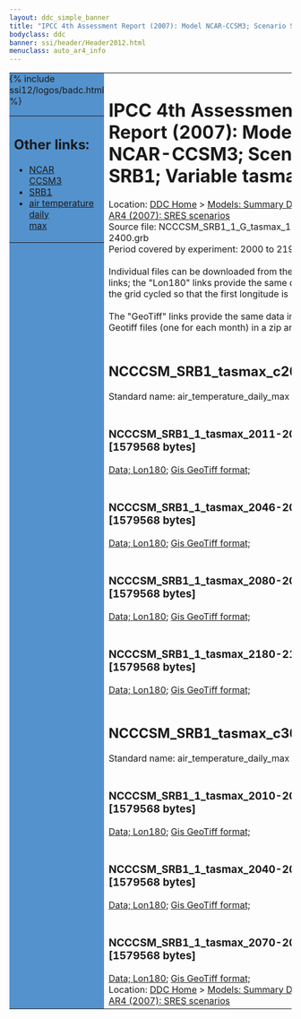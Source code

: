 ```yaml
---
layout: ddc_simple_banner
title: "IPCC 4th Assessment Report (2007): Model NCAR-CCSM3; Scenario SRB1; Variable tasmax"
bodyclass: ddc
banner: ssi/header/Header2012.html
menuclass: auto_ar4_info
---
```



<table width="100%" border="0" cellspacing="0" cellpadding="0" style="border-collapse: collapse;">
<tr style="margin:0;padding:0;border:0;">
<td style="margin:0;padding:0;border:0;height:1pt;width:150pt;background:#5492CD;" valign="top" >

<div id="lh-col2" class="auto_ar4_info">
<table class="menumain" bgcolor="#5492CD" cellspacing="0" width="100%" border="0">
<tr><td>
<h2> Other links:</h2>
<ul>
<li><a href="/auto/ar4/model-NCAR-CCSM3.html">NCAR<br/>CCSM3</a></li>
<li><a href="/auto/ar4/scenario-SRB1.html">SRB1</a></li>
<li><a href="/auto/ar4/var-air_temperature_daily_max.html">air temperature daily<br/> max</a></li>
</ul>
</td></tr>
{% include ssi12/logos/badc.html %}
</table>
</div>
</td>
<td><h1>IPCC 4th Assessment Report (2007): Model NCAR-CCSM3; Scenario SRB1; Variable tasmax</h1>

<!-- Breadcrumb1 -->
<div id="breadcrumb1" align="left">
Location: <a href="/index.html">DDC Home</a> > <a href="/sim/gcm_clim/">Models: Summary Data</a>
> <a href="/sim/gcm_clim/SRES_AR4/index.html">AR4 (2007): SRES scenarios</a>
</div>
<!-- End of Breadcrumb1 -->Source file: NCCCSM_SRB1_1_G_tasmax_1-2400.grb
<br/>
Period covered by experiment: 2000 to 2199<br/>
<br/>Individual files can be downloaded from the "data" links; the "Lon180" links provide the same data
         with the grid cycled so that the first longitude is 180W<br/>
<br/>The "GeoTiff" links provide the same data in 12 Geotiff files (one for each month)
          in a zip archive<br/>
<br/><h2>NCCCSM_SRB1_tasmax_c20x.tar</h2>
Standard name: air_temperature_daily_max<br>
<br/><h3>NCCCSM_SRB1_1_tasmax_2011-2030.nc [1579568 bytes]</h3>
<a href="/cgi-bin/downl/ar4_nc/tasmax/NCCCSM_SRB1_1_tasmax_2011-2030.nc">Data; </a><a href="/cgi-bin/downl/ar4_nc/tasmax/NCCCSM_SRB1_1_tasmax_2011-2030.cyto180.nc"> Lon180</a>; <a href="/cgi-bin/downl/ar4_tif/tasmax/NCCCSM_SRB1_1_tasmax_2011-2030.zip">Gis GeoTiff format; </a><br/>
<br/><h3>NCCCSM_SRB1_1_tasmax_2046-2065.nc [1579568 bytes]</h3>
<a href="/cgi-bin/downl/ar4_nc/tasmax/NCCCSM_SRB1_1_tasmax_2046-2065.nc">Data; </a><a href="/cgi-bin/downl/ar4_nc/tasmax/NCCCSM_SRB1_1_tasmax_2046-2065.cyto180.nc"> Lon180</a>; <a href="/cgi-bin/downl/ar4_tif/tasmax/NCCCSM_SRB1_1_tasmax_2046-2065.zip">Gis GeoTiff format; </a><br/>
<br/><h3>NCCCSM_SRB1_1_tasmax_2080-2099.nc [1579568 bytes]</h3>
<a href="/cgi-bin/downl/ar4_nc/tasmax/NCCCSM_SRB1_1_tasmax_2080-2099.nc">Data; </a><a href="/cgi-bin/downl/ar4_nc/tasmax/NCCCSM_SRB1_1_tasmax_2080-2099.cyto180.nc"> Lon180</a>; <a href="/cgi-bin/downl/ar4_tif/tasmax/NCCCSM_SRB1_1_tasmax_2080-2099.zip">Gis GeoTiff format; </a><br/>
<br/><h3>NCCCSM_SRB1_1_tasmax_2180-2199.nc [1579568 bytes]</h3>
<a href="/cgi-bin/downl/ar4_nc/tasmax/NCCCSM_SRB1_1_tasmax_2180-2199.nc">Data; </a><a href="/cgi-bin/downl/ar4_nc/tasmax/NCCCSM_SRB1_1_tasmax_2180-2199.cyto180.nc"> Lon180</a>; <a href="/cgi-bin/downl/ar4_tif/tasmax/NCCCSM_SRB1_1_tasmax_2180-2199.zip">Gis GeoTiff format; </a><br/>
<br/><h2>NCCCSM_SRB1_tasmax_c30b.tar</h2>
Standard name: air_temperature_daily_max<br>
<br/><h3>NCCCSM_SRB1_1_tasmax_2010-2039.nc [1579568 bytes]</h3>
<a href="/cgi-bin/downl/ar4_nc/tasmax/NCCCSM_SRB1_1_tasmax_2010-2039.nc">Data; </a><a href="/cgi-bin/downl/ar4_nc/tasmax/NCCCSM_SRB1_1_tasmax_2010-2039.cyto180.nc"> Lon180</a>; <a href="/cgi-bin/downl/ar4_tif/tasmax/NCCCSM_SRB1_1_tasmax_2010-2039.zip">Gis GeoTiff format; </a><br/>
<br/><h3>NCCCSM_SRB1_1_tasmax_2040-2069.nc [1579568 bytes]</h3>
<a href="/cgi-bin/downl/ar4_nc/tasmax/NCCCSM_SRB1_1_tasmax_2040-2069.nc">Data; </a><a href="/cgi-bin/downl/ar4_nc/tasmax/NCCCSM_SRB1_1_tasmax_2040-2069.cyto180.nc"> Lon180</a>; <a href="/cgi-bin/downl/ar4_tif/tasmax/NCCCSM_SRB1_1_tasmax_2040-2069.zip">Gis GeoTiff format; </a><br/>
<br/><h3>NCCCSM_SRB1_1_tasmax_2070-2099.nc [1579568 bytes]</h3>
<a href="/cgi-bin/downl/ar4_nc/tasmax/NCCCSM_SRB1_1_tasmax_2070-2099.nc">Data; </a><a href="/cgi-bin/downl/ar4_nc/tasmax/NCCCSM_SRB1_1_tasmax_2070-2099.cyto180.nc"> Lon180</a>; <a href="/cgi-bin/downl/ar4_tif/tasmax/NCCCSM_SRB1_1_tasmax_2070-2099.zip">Gis GeoTiff format; </a><br/>
<!-- Breadcrumb2 -->
<div id="breadcrumb2" align="left">
Location: <a href="/index.html">DDC Home</a> > <a href="/sim/gcm_clim/">Models: Summary Data</a>
> <a href="/sim/gcm_clim/SRES_AR4/index.html">AR4 (2007): SRES scenarios</a>
</div>
<!-- End of Breadcrumb2 --></td></tr></table>
